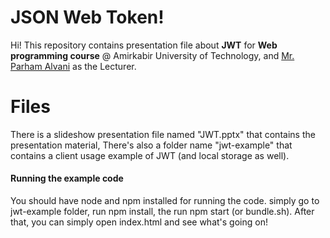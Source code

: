 # JSON Web Token!

Hi! This repository contains presentation file about  **JWT** for **Web programming course** @ Amirkabir University of Technology, and [Mr. Parham Alvani](https://github.com/1995parham) as the Lecturer.



# Files

There is a slideshow presentation file named "JWT.pptx" that contains the presentation material, There's also a folder name "jwt-example" that contains a client usage example of JWT (and local storage as well). 

#### Running the example code

You should have node and npm installed for running the code. simply go to jwt-example folder, run npm install, the run npm start (or bundle.sh). After that, you can simply open index.html and see what's going on!
